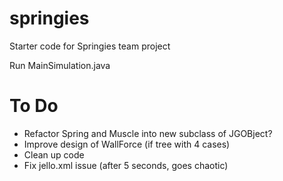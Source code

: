 springies
=========

Starter code for Springies team project

Run MainSimulation.java 

To Do
=====
* Refactor Spring and Muscle into new subclass of JGOBject?
* Improve design of WallForce (if tree with 4 cases)
* Clean up code
* Fix jello.xml issue (after 5 seconds, goes chaotic)